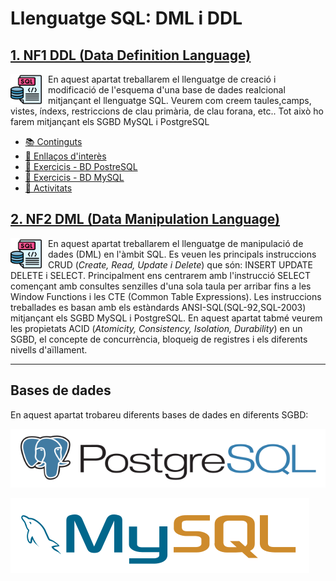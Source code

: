 # Llenguatge SQL: DML i DDL

## [1. NF1 DDL (Data Definition Language)](<NF1 - DDL/README.md>)

<img src="./assets/sql.png"
     alt="SQL"
     style="float: left; margin-right: 10px; width:50px" />

En aquest apartat treballarem el llenguatge de creació i modificació de l'esquema d'una base de dades realcional mitjançant el llenguatge SQL. Veurem com creem taules,camps, vistes, índexs, restriccions de clau primària, de clau forana, etc..
Tot això ho farem mitjançant els SGBD MySQL i PostgreSQL

* [:books: Continguts](<NF1 - DDL/README.md#continguts>)
* [:link: Enllaços d'interès](<NF1 - DDL/README.md#links>)
* [:notebook: Exercicis - BD PostreSQL](<NF1 - DDL/README.md#exercicis-pgsql>)
* [:notebook: Exercicis - BD MySQL](<NF1 - DDL/README.md#exercicis-mysql>)
* [:pencil: Activitats](<NF1 - DDL/README.md#activitats>)

## [2. NF2 DML (Data Manipulation Language)](<NF2 - Disseny conceptual - model ER/README.md>)

<img src="./assets/sql.png"
     alt="SQL"
     style="float: left; margin-right: 10px; width:50px" />

En aquest apartat treballarem el llenguatge de manipulació de dades (DML) en l'àmbit SQL. Es veuen les principals instruccions CRUD (*Create, Read, Update i Delete*) que són: INSERT UPDATE DELETE i SELECT.
Principalment ens centrarem amb l'instrucció SELECT començant amb consultes senzilles d'una sola taula per arribar fins a les Window Functions i les CTE (Common Table Expressions).
Les instruccions treballades es basan amb els estàndards ANSI-SQL(SQL-92,SQL-2003) mitjançant els SGBD MySQL i PostgreSQL.
En aquest apartat tabmé veurem les propietats ACID (*Atomicity, Consistency, Isolation, Durability*) en un SGBD, el concepte de concurrència, bloqueig de registres i els diferents nivells d'aïllament.

---

## Bases de dades

En aquest apartat trobareu diferents bases de dades en diferents SGBD:

[![PostreSQL Logo](../assets/postgresql-horizontal.svg)](DATABASES/POSTGRESQL/README.md)

[![MySQL Logo](../assets/mysql-horizontal.svg)](DATABASES/MYSQL/README.md)
